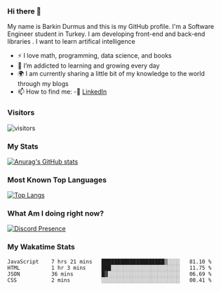 ### Hi there 👋

My name is Barkin Durmus and this is my GitHub profile. I'm a Software Engineer student in Turkey. I am developing front-end and back-end libraries . I want to learn artifical intelligence

- :zap: I love math, programming, data science, and books
- 🌱 I’m addicted to learning and growing every day
- :earth_africa: I am currently sharing a little bit of my knowledge to the world through my blogs
- 📫 How to find me: 
 -:office: [LinkedIn](https://www.linkedin.com/in/barkin-durmus-84b55517b/)
  











### Visitors








![visitors](https://visitor-badge.glitch.me/badge?page_id=page.id) 












### My Stats




[![Anurag's GitHub stats](https://github-readme-stats.vercel.app/api?username=developerbarkinez)](https://github.com/anuraghazra/github-readme-stats)






### Most Known Top Languages




[![Top Langs](https://github-readme-stats.vercel.app/api/top-langs/?username=developerbarkinez)](https://github.com/anuraghazra/github-readme-stats)




### What Am I doing right now?







[![Discord Presence](https://lanyard-profile-readme.vercel.app/api/849899112677769276)](https://discord.com/users/849899112677769276)



### My Wakatime Stats

<!--START_SECTION:waka-->
```text
JavaScript    7 hrs 21 mins   ████████████████████▒░░░░   81.10 % 
HTML          1 hr 3 mins     ███░░░░░░░░░░░░░░░░░░░░░░   11.75 % 
JSON          36 mins         █▓░░░░░░░░░░░░░░░░░░░░░░░   06.69 % 
CSS           2 mins          ░░░░░░░░░░░░░░░░░░░░░░░░░   00.41 % 
```
<!--END_SECTION:waka-->




